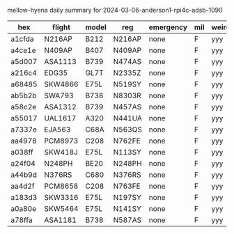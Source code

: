 mellow-hyena daily summary for 2024-03-06-anderson1-rpi4c-adsb-1090

|hex|flight|model|reg|emergency|mil|weirdo|
|--|--|--|--|--|--|--|
|a1cfda|N216AP|B212|N216AP|none|F|yyy|
|a4ce1e|N409AP|B407|N409AP|none|F|yyy|
|a5d007|ASA1113|B739|N474AS|none|F|yyy|
|a216c4|EDG35|GL7T|N2335Z|none|F|yyy|
|a68485|SKW4866|E75L|N519SY|none|F|yyy|
|ab5b2b|SWA793|B738|N8303R|none|F|yyy|
|a58c2e|ASA1312|B739|N457AS|none|F|yyy|
|a55017|UAL1617|A320|N441UA|none|F|yyy|
|a7337e|EJA563|C68A|N563QS|none|F|yyy|
|aa4978|PCM8973|C208|N762FE|none|F|yyy|
|a038ff|SKW418J|E75L|N113SY|none|F|yyy|
|a24f04|N248PH|BE20|N248PH|none|F|yyy|
|a44b9d|N376RS|C680|N376RS|none|F|yyy|
|aa4d2f|PCM8658|C208|N763FE|none|F|yyy|
|a183d3|SKW3316|E75L|N197SY|none|F|yyy|
|a0a80e|SKW5464|E75L|N141SY|none|F|yyy|
|a78ffa|ASA1181|B738|N587AS|none|F|yyy|
